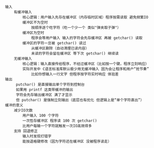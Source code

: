 	输入
		有缓冲输入
			核心逻辑：用户输入先存在缓冲区（内存临时区域）程序按需读取 避免频繁IO
			缓冲区不为空时
				按顺序逐个吃字符（吃一个少一个 类似"弹夹取子弹"）
			缓冲区为空时
				程序会等用户输入 输入的字符会先存缓冲区 再被 getchar() 读取
			缓冲区的字符一旦被 getchar() 读过
				从缓冲区删除（自动清理已读内容）
				未读的字符会留在缓冲区 等下次 getchar() 继续读
		无缓冲输入
			核心逻辑：输入直接传给程序，不经过缓冲区（比如按一个键，程序立刻响应）
			实际开发中 C语言标准库默认极少用无缓冲输入 因为会让程序和用户“抢节奏”
				比如你想输入一行文字 但程序按字符实时响应 体验差
	输出
		 putchar() 是直接输出单个字符到控制台
		 如果用 printf 这类带缓冲的输出
		 字符会先存输出缓冲区 满了才显示
		 但 putchar() 是强制立刻输出（底层也有优化 但逻辑上是“单个字符直出”）
	缓冲的意义
		减少IO次数
			用户输入 100 个字符
			一次性存缓冲区 程序读 100 次 getchar() 
			比用户每输一个字符就触发一次IO高效得多
		支持 回退修正 
			输入时发现打错字
			能按退格键修改（因为字符还在缓冲区 没被程序读走）